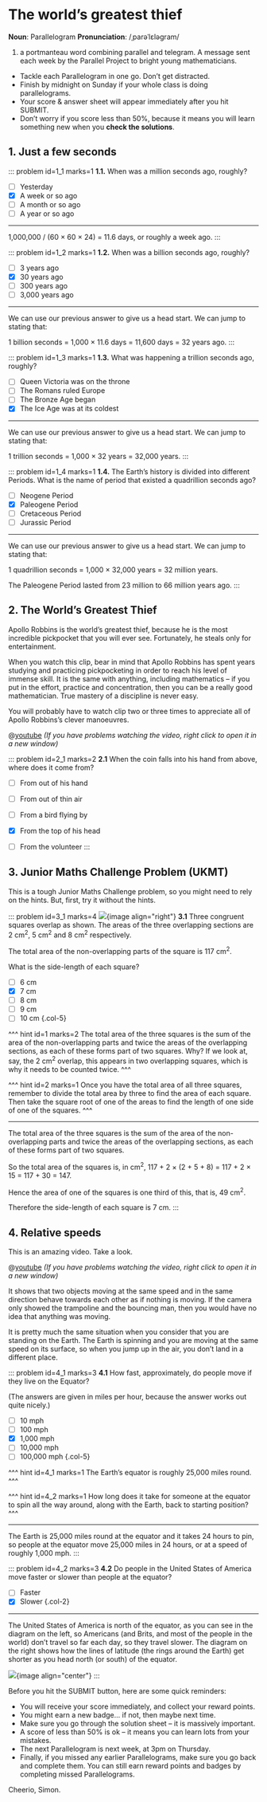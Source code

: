 # The world’s greatest thief

<div class="dictionary">

__Noun__: Parallelogram
__Pronunciation__: /ˌparəˈlɛləɡram/

1. a portmanteau word combining parallel and telegram. A message sent each
week by the Parallel Project to bright young mathematicians.

</div>

*	Tackle each Parallelogram in one go. Don’t get distracted.
*	Finish by midnight on Sunday if your whole class is doing parallelograms.
*	Your score & answer sheet will appear immediately after you hit SUBMIT.
*	Don’t worry if you score less than 50%, because it means you will learn something new when you __check the solutions__.


## 1. Just a few seconds

::: problem id=1_1 marks=1
__1.1.__ When was a million seconds ago, roughly?

* [ ] Yesterday
* [x] A week or so ago
* [ ] A month or so ago
* [ ] A year or so ago

---

1,000,000 / (60 × 60 × 24) = 11.6 days, or roughly a week ago.
:::

::: problem id=1_2 marks=1
__1.2.__ When was a billion seconds ago, roughly?

* [ ] 3 years ago
* [x] 30 years ago
* [ ] 300 years ago
* [ ] 3,000 years ago

---

We can use our previous answer to give us a head start. We can jump to stating that:  

1 billion seconds = 1,000 × 11.6 days = 11,600 days = 32 years ago.
:::

::: problem id=1_3 marks=1
__1.3.__ What was happening a trillion seconds ago, roughly?

* [ ] Queen Victoria was on the throne
* [ ] The Romans ruled Europe
* [ ] The Bronze Age began
* [x] The Ice Age was at its coldest

---

We can use our previous answer to give us a head start. We can jump to stating that:

1 trillion seconds = 1,000 × 32 years = 32,000 years.
:::

::: problem id=1_4 marks=1
__1.4.__ The Earth’s history is divided into different Periods. What is the name of period that existed a quadrillion seconds ago?

* [ ] Neogene Period
* [x] Paleogene Period
* [ ] Cretaceous Period
* [ ] Jurassic Period

---

We can use our previous answer to give us a head start. We can jump to stating that:

1 quadrillion seconds = 1,000 × 32,000 years = 32 million years.  

The Paleogene Period lasted from 23 million to 66 million years ago.
:::


## 2.	The World’s Greatest Thief

Apollo Robbins is the world’s greatest thief, because he is the most incredible pickpocket that you will ever see. Fortunately, he steals only for entertainment.

When you watch this clip, bear in mind that Apollo Robbins has spent years studying and practicing pickpocketing in order to reach his level of immense skill. It is the same with anything, including mathematics – if you put in the effort, practice and concentration, then you can be a really good mathematician. True mastery of a discipline is never easy.

You will probably have to watch clip two or three times to appreciate all of Apollo Robbins’s clever manoeuvres.

@[youtube](VKZlesut-Pk?start=75&rel=0) _(If you have problems watching the video, right click to open it in a new window)_

::: problem id=2_1 marks=2
__2.1__ When the coin falls into his hand from above, where does it come from?

* [ ] From out of his hand
* [ ] From out of thin air
* [ ] From a bird flying by
* [x] From the top of his head
* [ ] From the volunteer
:::


## 3.	Junior Maths Challenge Problem (UKMT)
<!--- (2013) Q24 --->

This is a tough Junior Maths Challenge problem, so you might need to rely on the hints. But, first, try it without the hints.

::: problem id=3_1 marks=4
![](/resources/8-07-worlds-greatest-thief/3-squares-question.jpg){image align="right"}
__3.1__ Three congruent squares overlap as shown. The areas of the three overlapping sections are 2 cm<sup>2</sup>, 5 cm<sup>2</sup> and 8 cm<sup>2</sup> respectively.

The total area of the non-overlapping parts of the square is 117 cm<sup>2</sup>.

What is the side-length of each square?

* [ ] 6 cm
* [x] 7 cm
* [ ] 8 cm
* [ ] 9 cm
* [ ] 10 cm
{.col-5}

^^^ hint id=1  marks=2
The total area of the three squares is the sum of the area of the non-overlapping parts and twice the areas of the overlapping sections, as each of these forms part of two squares. Why? If we look at, say, the 2 cm<sup>2</sup> overlap, this appears in two overlapping squares, which is why it needs to be counted twice.
^^^

^^^ hint id=2  marks=1
Once you have the total area of all three squares, remember to divide the total area by three to find the area of each square. Then take the square root of one of the areas to find the length of one side of one of the squares.
^^^

---

The total area of the three squares is the sum of the area of the non-overlapping parts and twice the areas of the overlapping sections, as each of these forms part of two squares.

So the total area of the squares is, in cm<sup>2</sup>, 117 + 2 × (2 + 5 + 8) = 117 + 2 × 15 = 117 + 30 = 147.

Hence the area of one of the squares is one third of this, that is, 49 cm<sup>2</sup>.

Therefore the side-length of each square is 7 cm.
:::


## 4.	Relative speeds

This is an amazing video. Take a look.

@[youtube](zeqMsf66-mY?rel=0) _(If you have problems watching the video, right click to open it in a new window)_

It shows that two objects moving at the same speed and in the same direction behave towards each other as if nothing is moving. If the camera only showed the trampoline and the bouncing man, then you would have no idea that anything was moving.  

It is pretty much the same situation when you consider that you are standing on the Earth. The Earth is spinning and you are moving at the same speed on its surface, so when you jump up in the air, you don’t land in a different place.

::: problem id=4_1 marks=3
__4.1__ How fast, approximately, do people move if they live on the Equator?  

(The answers are given in miles per hour, because the answer works out quite nicely.)

* [ ] 10 mph
* [ ] 100 mph
* [x] 1,000 mph
* [ ] 10,000 mph
* [ ] 100,000 mph
{.col-5}

^^^ hint id=4_1  marks=1
The Earth’s equator is roughly 25,000 miles round.
^^^

^^^ hint id=4_2  marks=1
How long does it take for someone at the equator to spin all the way around, along with the Earth, back to starting position?
^^^

---

The Earth is 25,000 miles round at the equator and it takes 24 hours to pin, so people at the equator move 25,000 miles in 24 hours, or at a speed of roughly 1,000 mph.
:::

::: problem id=4_2 marks=3
__4.2__ Do people in the United States of America move faster or slower than people at the equator?

* [ ] Faster
* [x] Slower
{.col-2}

---

The United States of America is north of the equator, as you can see in the diagram on the left, so Americans (and Brits, and most of the people in the world) don’t travel so far each day, so they travel slower. The diagram on the right shows how the lines of latitude (the rings around the Earth) get shorter as you head north (or south) of the equator.

![](/resources/8-07-worlds-greatest-thief/4-earth.png){image align="center"}
:::


Before you hit the SUBMIT button, here are some quick reminders:

*	You will receive your score immediately, and collect your reward points.
*	You might earn a new badge... if not, then maybe next time.
*	Make sure you go through the solution sheet – it is massively important.
*	A score of less than 50% is ok – it means you can learn lots from your mistakes.
*	The next Parallelogram is next week, at 3pm on Thursday.
*	Finally, if you missed any earlier Parallelograms, make sure you go back and complete them. You can still earn reward points and badges by completing missed Parallelograms.

Cheerio,
Simon.
